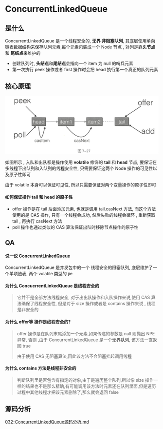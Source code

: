 # ConcurrentLinkedQueue

## 是什么

ConcurrentLinkedQueue 是一个线程安全的, **无界 非阻塞队列**, 其底层使用单向链表数据结构来保存队列元素,每个元素包装成一个 Node 节点 , 对列是靠**头节点** 和 **尾结点**来维护的 

- 创建队列时, **头结点**和**尾结点**会指向一个 item 为 null 的哨兵元素
- 第一次执行 peek 操作或者 first 操作时会把 head 执行第一个真正的队列元素

## 核心原理

![image-20200715090113054](../../../assets/image-20200715090113054.png)

如图所示 , 入队和出队都是操作使用 **volatile** 修饰的 **tail** 和 **head** 节点, 要保证在多线程下出队列和入队列的线程安全性, 只需要保证这两个 Node 操作的可见性以及原子性即可

由于 volatile 本身可以保证可见性, 所以只需要保证对两个变量操作的原子性即可

#### 如何保证操作 tail 和 head 的原子性

- offer 操作是在 tail 后面添加元素, 也就是调用 tail.casNext 方法, 而这个方法使用的是 CAS 操作, 只有一个线程会成功, 然后失败的线程会循环 , 重新获取 tail , 再执行 casNext 方法
- poll 操作也通过类似的 CAS 算法保证出队时移除节点操作的原子性

## QA

#### 说一说 ConcurrentLinkedQueue

ConcurrentLinkedQueue 是并发包中的一个 线程安全的阻塞队列, 底层维护了一个单项链表, 两个 volatile 类型的 jie



#### 为什么 ConcucrrentLinkedQueue 是线程安全的

> 它并不是全部方法线程安全, 对于出出队操作和入队操作来说,使用 CAS 算法确保了线程安全性, 但是对于 size 操作或者是 contains 操作来说 , 线程是非安全的

#### 为什么 offer等 操作是线程安全的?

> offer 操作是在队列末尾添加一个元素,如果传递的参数是 null 则抛出 NPE 异常, 否则 ,由于 ConcurrentLinkedQueue 是一个**无界队列**, 该方法一直返回 true 
>
> 由于使用 CAS 无阻塞算法,因此该方法不会阻塞挂起调用线程

#### 为什么 contains 方法是线程非安全的

> 判断队列里是否包含有指定的对象,由于是遍历整个队列,所以像 size 操作一样的结果也不是那么精确,有可能调用该方法时元素还在队列里面,但是遍历过程中其他线程才把该元素删除了,那么就会返回 false



## 源码分析

 [032-ConcurrentLinkedQueue源码分析.md](032-ConcurrentLinkedQueue源码分析.md) 

